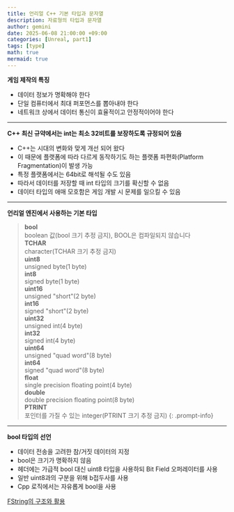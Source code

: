 ```yaml
---
title: 언리얼 C++ 기본 타입과 문자열
description: 자료형의 타입과 문자열
author: gemini
date: 2025-06-08 21:00:00 +09:00
categories: [Unreal, part1]
tags: [type]
math: true
mermaid: true
---
```


**게임 제작의 특징**
- 데이터 정보가 명확해야 한다
- 단일 컴퓨터에서 최대 퍼포먼스를 뽑아내야 한다
- 네트워크 상에서 데이터 통신이 효율적이고 안정적이어야 한다

---------------------------------------------------------

**C++ 최신 규약에서는 int는 최소 32비트를 보장하도록 규정되어 있음**
- C++는 시대의 변화와 맞게 개선 되어 왔다
- 이 때문에 플랫폼에 따라 다르게 동작하기도 하는 플랫폼 파편화(Platform Fragmentation)이 발생 가능
- 특정 플랫폼에서는 64bit로 해석될 수도 있음
- 따라서 데이터를 저장할 때 int 타입의 크기를 확신할 수 없음
- 데이터 타입의 애매 모호함은 게임 개발 시 문제를 일으킬 수 있음

---------------------------------------------------------

**언리얼 엔진에서 사용하는 기본 타입**

>**bool**<br>
>boolean 값(bool 크기 추정 금지), BOOL은 컴파일되지 않습니다<br>
>**TCHAR**<br>
>character(TCHAR 크기 추정 금지)<br>
>**uint8**<br>
>unsigned byte(1 byte)<br>
>**int8**<br>
>signed byte(1 byte)<br>
>**uint16**<br>
>unsigned "short"(2 byte)<br>
>**int16**<br>
>signed "short"(2 byte)<br>
>**uint32**<br>
>unsigned int(4 byte)<br>
>**int32**<br>
>signed int(4 byte)<br>
>**uint64**<br>
>unsigned "quad word"(8 byte)<br>
>**int64**<br>
>signed "quad word"(8 byte)<br>
>**float**<br>
>single precision floating point(4 byte)<br>
>**double**<br>
>double precision floating point(8 byte)<br>
>**PTRINT**<br>
>포인터를 가질 수 있는 integer(PTRINT 크기 추정 금지)
{: .prompt-info}

---------------------------------------------------------

**bool 타입의 선언**
- 데이터 전송을 고려한 참/거짓 데이터의 지정
- bool은 크기가 명확하지 않음
- 헤더에는 가급적 bool 대신 uint8 타입을 사용하되 Bit Field 오퍼레이터를 사용
- 일반 uint8과의 구분을 위해 b접두사를 사용
- Cpp 로직에서는 자유롭게 bool을 사용

<!--[캐릭터 인코딩]-->
[FString의 구조와 활용](https://gemini9764.github.io/posts/unreal-FString/)

